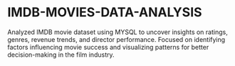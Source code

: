 # IMDB-MOVIES-DATA-ANALYSIS
Analyzed IMDB movie dataset using MYSQL to uncover insights on ratings, genres, revenue trends, and director performance. Focused on identifying factors influencing movie success and visualizing patterns for better decision-making in the film industry.
